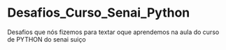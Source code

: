 # Desafios_Curso_Senai_Python
Desafios que nós fizemos para textar oque aprendemos na aula do curso de PYTHON do senai suiço

